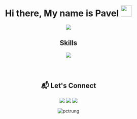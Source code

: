 <h1 align="center">Hi there, My name is Pavel <img src="https://media.giphy.com/media/hvRJCLFzcasrR4ia7z/giphy.gif" width="35"></h1> 

<p align="center">
  <a href="https://github.com/DenverCoder1/readme-typing-svg"><img src="https://readme-typing-svg.herokuapp.com?lines=MS+Dynamics+Nav;MS+Dynamics+Business+Central;.NET;T-SQL;Always+learning+new+things&center=true&width=500&height=50&color=5FD5F5"></a>
</p>

<h2 align="center">Skills </h2>
<p align="center">
  <a href="https://skillicons.dev">
    <img src="https://skillicons.dev/icons?i=dotnet,cs,java,js,postgres,redis,kafka,rabbitmq,docker,azure,postman,git,rider,visualstudio,vscode,idea&perline=8" />
  </a>
</p>

<p href="https://discord.gg/onlp" align="center">
    <img alt="" src="https://github-readme-stats.vercel.app/api?username=proninp&theme=react&show_icons=true">
</p>

<br/>

<h2 align="center"> 📬 Let's Connect </h2>

<p align="center">
	<a href="mailto:stackcrawler@gmail.com" target="_blank"><img src="https://img.icons8.com/fluency/50/000000/mail.png"/></a>
	<a href="https://github.com/proninp" target="_blank"><img src="https://img.icons8.com/fluency/48/000000/github.png"/></a>
	<a href="https://www.linkedin.com/in/proninp" target="_blank"><img src="https://img.icons8.com/fluency/50/000000/linkedin-circled.png"/></a>
</p>

<p align="center"> <img src="https://komarev.com/ghpvc/?username=proninp&label=Profile%20views&color=0e75b6&style=plastic" alt="pctrung" /> </p> 
